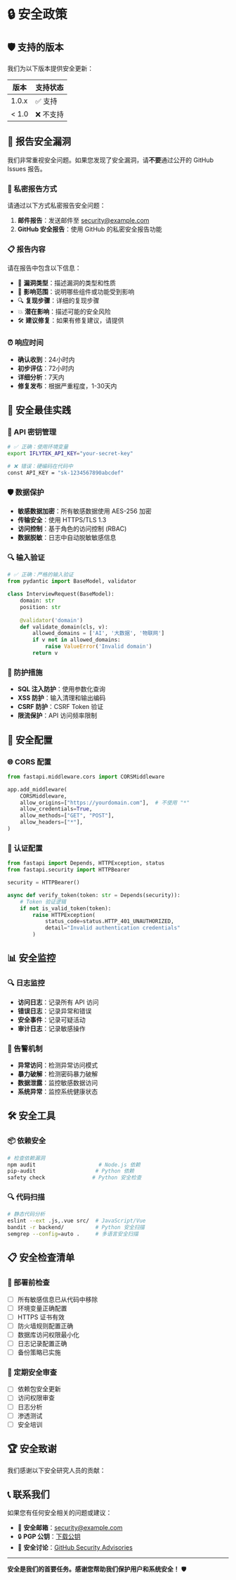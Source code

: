 # 🔒 安全政策

## 🛡️ 支持的版本

我们为以下版本提供安全更新：

| 版本 | 支持状态 |
| --- | --- |
| 1.0.x | ✅ 支持 |
| < 1.0 | ❌ 不支持 |

## 🚨 报告安全漏洞

我们非常重视安全问题。如果您发现了安全漏洞，请**不要**通过公开的 GitHub Issues 报告。

### 📧 私密报告方式

请通过以下方式私密报告安全问题：

1. **邮件报告**：发送邮件至 [security@example.com](mailto:security@example.com)
2. **GitHub 安全报告**：使用 GitHub 的私密安全报告功能

### 📋 报告内容

请在报告中包含以下信息：

- 🎯 **漏洞类型**：描述漏洞的类型和性质
- 📍 **影响范围**：说明哪些组件或功能受到影响
- 🔍 **复现步骤**：详细的复现步骤
- 💥 **潜在影响**：描述可能的安全风险
- 🛠️ **建议修复**：如果有修复建议，请提供

### ⏰ 响应时间

- **确认收到**：24小时内
- **初步评估**：72小时内
- **详细分析**：7天内
- **修复发布**：根据严重程度，1-30天内

## 🔐 安全最佳实践

### 🔑 API 密钥管理

```bash
# ✅ 正确：使用环境变量
export IFLYTEK_API_KEY="your-secret-key"

# ❌ 错误：硬编码在代码中
const API_KEY = "sk-1234567890abcdef"
```

### 🛡️ 数据保护

- **敏感数据加密**：所有敏感数据使用 AES-256 加密
- **传输安全**：使用 HTTPS/TLS 1.3
- **访问控制**：基于角色的访问控制 (RBAC)
- **数据脱敏**：日志中自动脱敏敏感信息

### 🔍 输入验证

```python
# ✅ 正确：严格的输入验证
from pydantic import BaseModel, validator

class InterviewRequest(BaseModel):
    domain: str
    position: str
    
    @validator('domain')
    def validate_domain(cls, v):
        allowed_domains = ['AI', '大数据', '物联网']
        if v not in allowed_domains:
            raise ValueError('Invalid domain')
        return v
```

### 🚫 防护措施

- **SQL 注入防护**：使用参数化查询
- **XSS 防护**：输入清理和输出编码
- **CSRF 防护**：CSRF Token 验证
- **限流保护**：API 访问频率限制

## 🔧 安全配置

### 🌐 CORS 配置

```python
from fastapi.middleware.cors import CORSMiddleware

app.add_middleware(
    CORSMiddleware,
    allow_origins=["https://yourdomain.com"],  # 不使用 "*"
    allow_credentials=True,
    allow_methods=["GET", "POST"],
    allow_headers=["*"],
)
```

### 🔐 认证配置

```python
from fastapi import Depends, HTTPException, status
from fastapi.security import HTTPBearer

security = HTTPBearer()

async def verify_token(token: str = Depends(security)):
    # Token 验证逻辑
    if not is_valid_token(token):
        raise HTTPException(
            status_code=status.HTTP_401_UNAUTHORIZED,
            detail="Invalid authentication credentials"
        )
```

## 📊 安全监控

### 🔍 日志监控

- **访问日志**：记录所有 API 访问
- **错误日志**：记录异常和错误
- **安全事件**：记录可疑活动
- **审计日志**：记录敏感操作

### 🚨 告警机制

- **异常访问**：检测异常访问模式
- **暴力破解**：检测密码暴力破解
- **数据泄露**：监控敏感数据访问
- **系统异常**：监控系统健康状态

## 🛠️ 安全工具

### 📦 依赖安全

```bash
# 检查依赖漏洞
npm audit                    # Node.js 依赖
pip-audit                   # Python 依赖
safety check               # Python 安全检查
```

### 🔍 代码扫描

```bash
# 静态代码分析
eslint --ext .js,.vue src/  # JavaScript/Vue
bandit -r backend/          # Python 安全扫描
semgrep --config=auto .     # 多语言安全扫描
```

## 📋 安全检查清单

### 🔐 部署前检查

- [ ] 所有敏感信息已从代码中移除
- [ ] 环境变量正确配置
- [ ] HTTPS 证书有效
- [ ] 防火墙规则配置正确
- [ ] 数据库访问权限最小化
- [ ] 日志记录配置正确
- [ ] 备份策略已实施

### 🔄 定期安全审查

- [ ] 依赖包安全更新
- [ ] 访问权限审查
- [ ] 日志分析
- [ ] 渗透测试
- [ ] 安全培训

## 🏆 安全致谢

我们感谢以下安全研究人员的贡献：

<!-- 安全研究人员列表将在这里更新 -->

## 📞 联系我们

如果您有任何安全相关的问题或建议：

- 📧 **安全邮箱**：[security@example.com](mailto:security@example.com)
- 🔒 **PGP 公钥**：[下载公钥](https://example.com/pgp-key.asc)
- 💬 **安全讨论**：[GitHub Security Advisories](https://github.com/Jackxiaozhiren/iflytek-interview-system/security/advisories)

---

**安全是我们的首要任务。感谢您帮助我们保护用户和系统安全！** 🛡️
